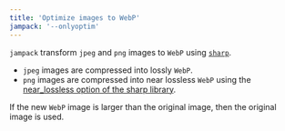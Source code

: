 ```yaml
---
title: 'Optimize images to WebP'
jampack: '--onlyoptim'
---
```


`jampack` transform `jpeg` and `png` images to `WebP` using [`sharp`](https://sharp.pixelplumbing.com).

- `jpeg` images are compressed into lossly `WebP`.
- `png` images are compressed into near lossless `WebP` using the [near_lossless option of the sharp library](https://sharp.pixelplumbing.com/api-output#webp).

If the new `WebP` image is larger than the original image, then the original image is used.